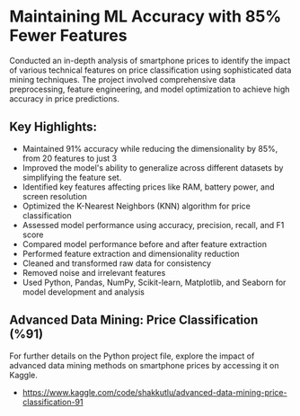 # Maintaining ML Accuracy with 85% Fewer Features

Conducted an in-depth analysis of smartphone prices to identify the impact of various technical features on price classification using sophisticated data mining techniques. The project involved comprehensive data preprocessing, feature engineering, and model optimization to achieve high accuracy in price predictions.

## Key Highlights:

- Maintained 91% accuracy while reducing the dimensionality by 85%, from 20 features to just 3
- Improved the model's ability to generalize across different datasets by simplifying the feature set.
- Identified key features affecting prices like RAM, battery power, and screen resolution
- Optimized the K-Nearest Neighbors (KNN) algorithm for price classification
- Assessed model performance using accuracy, precision, recall, and F1 score
- Compared model performance before and after feature extraction
- Performed feature extraction and dimensionality reduction
- Cleaned and transformed raw data for consistency
- Removed noise and irrelevant features
- Used Python, Pandas, NumPy, Scikit-learn, Matplotlib, and Seaborn for model development and analysis

## Advanced Data Mining: Price Classification (%91)
For further details on the Python project file, explore the impact of advanced data mining methods on smartphone prices by accessing it on Kaggle.
- https://www.kaggle.com/code/shakkutlu/advanced-data-mining-price-classification-91
